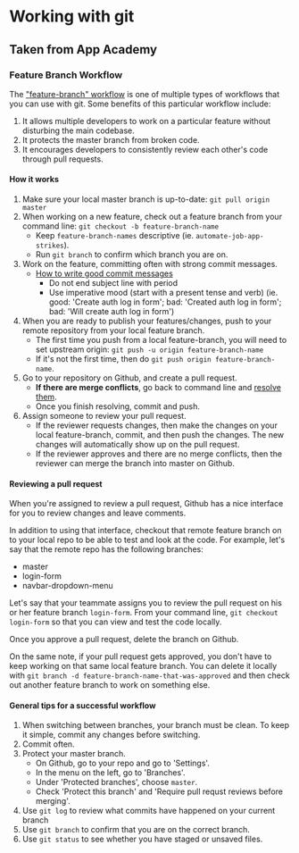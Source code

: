 # Working with git
## Taken from App Academy
### Feature Branch Workflow
The ["feature-branch" workflow][feature-branch] is one of multiple types of workflows that you can use with git. Some benefits of this particular workflow include:

1. It allows multiple developers to work on a particular feature without disturbing the main codebase.
2. It protects the master branch from broken code.
3. It encourages developers to consistently review each other's code through pull requests.

#### How it works
1. Make sure your local master branch is up-to-date: `git pull origin master`
2. When working on a new feature, check out a feature branch from your command line: `git checkout -b feature-branch-name`
    * Keep `feature-branch-names` descriptive (ie. `automate-job-app-strikes`).
    * Run `git branch` to confirm which branch you are on.
3. Work on the feature, committing often with strong commit messages.
    * [How to write good commit messages][good-commit-messages]
        * Do not end subject line with period
        * Use imperative mood (start with a present tense and verb) (ie. good: 'Create auth log in form'; bad: 'Created auth log in form'; bad: 'Will create auth log in form')
4. When you are ready to publish your features/changes, push to your remote repository from your local feature branch.
    * The first time you push from a local feature-branch, you will need to set upstream origin: `git push -u origin feature-branch-name`
    * If it's not the first time, then do `git push origin feature-branch-name`.
5. Go to your repository on Github, and create a pull request.
    * **If there are merge conflicts**, go back to command line and [resolve them][resolving-merge-conflicts].
    * Once you finish resolving, commit and push.
6. Assign someone to review your pull request.
    * If the reviewer requests changes, then make the changes on your local feature-branch, commit, and then push the changes. The new changes will automatically show up on the pull request.
    * If the reviewer approves and there are no merge conflicts, then the reviewer can merge the branch into master on Github.

#### Reviewing a pull request
When you're assigned to review a pull request, Github has a nice interface for you to review changes and leave comments.

In addition to using that interface, checkout that remote feature branch on to your local repo to be able to test and look at the code. For example, let's say that the remote repo has the following branches:
* master
* login-form
* navbar-dropdown-menu


Let's say that your teammate assigns you to review the pull request on his or her feature branch `login-form`. From your command line, `git checkout login-form` so that you can view and test the code locally.

Once you approve a pull request, delete the branch on Github.

On the same note, if your pull request gets approved, you don't have to keep working on that same local feature branch. You can delete it locally with `git branch -d feature-branch-name-that-was-approved` and then check out another feature branch to work on something else.

#### General tips for a successful workflow
1. When switching between branches, your branch must be clean. To keep it simple, commit any changes before switching.
2. Commit often.
3. Protect your master branch.
    * On Github, go to your repo and go to 'Settings'.
    * In the menu on the left, go to 'Branches'.
    * Under 'Protected branches', choose `master`.
    * Check 'Protect this branch' and 'Require pull requst reviews before merging'.
4. Use `git log` to review what commits have happened on your current branch
5. Use `git branch` to confirm that you are on the correct branch.
6. Use `git status` to see whether you have staged or unsaved files.

[feature-branch]: https://www.atlassian.com/git/tutorials/comparing-workflows#feature-branch-workflow
[resolving-merge-conflicts]: https://help.github.com/articles/resolving-a-merge-conflict-using-the-command-line/
[good-commit-messages]: https://chris.beams.io/posts/git-commit/
